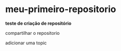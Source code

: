 # meu-primeiro-repositorio
__teste de criação de repositório__

compartilhar o repositorio

adicionar uma topic
